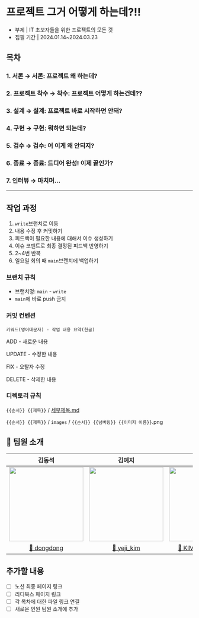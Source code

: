# 프로젝트 그거 어떻게 하는데?!! 

- 부제 | IT 초보자들을 위한 프로젝트의 모든 것
- 집필 기간 | 2024.01.14~2024.03.23

## 목차

### 1. 서론 → 서론: 프로젝트 왜 하는데?
### 2. 프로젝트 착수 → 착수: 프로젝트 어떻게 하는건데??
### 3. 설계 → 설계: 프로젝트 바로 시작하면 안돼?
### 4. 구현 → 구현: 뭐하면 되는데?
### 5. 검수 → 검수: 어 이게 왜 안되지?
### 6. 종료 → 종료: 드디어 완성! 이제 끝인가?
### 7. 인터뷰 → 마치며… 

---

## 작업 과정
1. `write`브랜치로 이동
2. 내용 수정 후 커밋하기
3. 피드백이 필요한 내용에 대해서 이슈 생성하기
4. 이슈 코멘트로 최종 결정된 피드백 반영하기
5. 2~4번 반복
6. 일요일 회의 때 `main`브랜치에 백업하기

### 브랜치 규칙
- 브랜치명: `main` - `write`
- `main`에 바로 push 금지


### 커밋 컨벤션

`키워드(영어대문자) - 작업 내용 요약(한글)`

ADD - 새로운 내용

UPDATE - 수정한 내용

FIX - 오탈자 수정

DELETE - 삭제한 내용


### 디렉토리 규칙

`{{순서}} {{제목}}` / [세부제목.md](http://xn--w52bz5cu7dw7i.md/)

`{{순서}} {{제목}}` / `images` / `{{순서}} {{넘버링}} {{이미지 이름}}`.png


## 📌 팀원 소개

|김동석|김예지|김창환|이지현|윤주원|엄영철|정진영|
|:------:|:---:|:---:|:---:|:---:|:---:|:---:|
|<img src="https://avatars.githubusercontent.com/u/60871856?v=4" width="200" height="200">|<img src="https://avatars.githubusercontent.com/u/116805856?v=4" width="200" height="200">|<img src="https://avatars.githubusercontent.com/u/138690980?v=4" width="200" height="200">|<img src="https://avatars.githubusercontent.com/u/111721483?v=4" width="200" height="200">|<img src="https://avatars.githubusercontent.com/u/118035287?v=4" width="200" height="200">|<img src="https://avatars.githubusercontent.com/u/52156476?v=4" width="200" height="200">|<img src="https://avatars.githubusercontent.com/u/145651124?v=4" width="200" height="200">|
|<a href="https://github.com/bldongdong"> 🌱 dongdong|<a href="https://github.com/yejify"> 🌱 yeji_kim|<a href="https://github.com/Blood-donation-day"> 🌱 KIMCHANGHWAN|<a href="https://github.com/Sleepingoff"> 🌱 JiHyeon Lee|<a href="https://github.com/YoonJoowon"> 🌱 윤주원|<a href="https://github.com/Um-king"> 🌱 Um-king|<a href="https://github.com/najasinis"> 🌱 najasinis|

## 추가할 내용
- [ ] 노션 최종 페이지 링크
- [ ] 리디북스 페이지 링크
- [ ] 각 목차에 대한 파일 링크 연결
- [ ] 새로운 인원 팀원 소개에 추가
